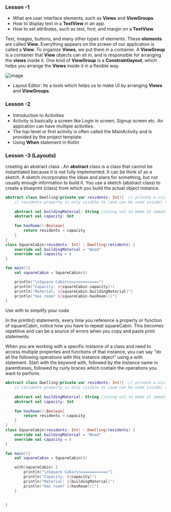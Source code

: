 ### Lesson -1
* What are user interface elements, such as **Views** and **ViewGroups**.
* How to display text in a **TextView** in an app.
* How to set attributes, such as text, font, and margin on a **TextView**.

Text, images, buttons, and many other types of elements. These **elements** are called **View**. Everything appears on the screen of our application is called a **View**.
To organize **Views**, we put them in a container. A **ViewGroup** is a container that **View** objects can sit in, and is responsible for arranging the **views** inside it.
One kind of **ViewGroup** is a **Constraintlayout**, which helps you arrange the **Views** inside it in a flexible way.

![image](https://user-images.githubusercontent.com/32765126/139840923-62f5bd91-86be-49d1-864f-db3e7c68a06e.png)

* Layout Editor: Its a tools which helps us to make UI by arranging **Views** and **ViewGroups**.


### Lesson -2
* Introduction to Activities
* Activity is basically a screen like Login in screen, Signup screen etc. An appication can have multiple activities.
* The top-level or first activity is often called the MainActivity and is provided by the project template.
* Using **When** statement in Kotlin


### Lesson -3 (Layouts)
creating an abstract class : An **abstract** class is a class that cannot be instantiated because it is not fully implemented. It can be think of as a sketch. A sketch incorporates the ideas and plans for something, but not usually enough information to build it. You use a sketch (abstract class) to create a blueprint (class) from which you build the actual object instance.

```kotlin
abstract class Dwelling(private var residents: Int){  // private a visibility modifier,
    // residents property is only visible to (and can be used inside) this class.
    
    abstract val buildingMaterial: String //using val to make it immutable
    abstract val capacity: Int
    
    fun hasRoom():Boolean{
        return residents < capacity
    }
}
class SquareCabin(residents: Int) : Dwelling(residents) {
    override val buildingMaterial = "Wood"
    override val capacity = 6
}

fun main(){
    val squareCabin = SquareCabin(6)

    println("\nSquare Cabin\n============")
    println("Capacity: ${squareCabin.capacity}")
    println("Material: ${squareCabin.buildingMaterial}")
    println("Has room? ${squareCabin.hasRoom()}") 
}
```

Use with to simplify your code

In the println() statements, every time you reference a property or function of squareCabin, notice how you have to repeat squareCabin. This becomes repetitive and can be a source of errors when you copy and paste print statements.

When you are working with a specific instance of a class and need to access multiple properties and functions of that instance, you can say "do all the following operations with this instance object" using a with statement. Start with the keyword with, followed by the instance name in parentheses, followed by curly braces which contain the operations you want to perform.

```kotlin
abstract class Dwelling(private var residents: Int){  // private a visibility modifier,
    // residents property is only visible to (and can be used inside) this class.
    
    abstract val buildingMaterial: String //using val to make it immutable
    abstract val capacity: Int
    
    fun hasRoom():Boolean{
        return residents < capacity
    }
}
class SquareCabin(residents: Int) : Dwelling(residents) {
    override val buildingMaterial = "Wood"
    override val capacity = 6
}

fun main(){
    val squareCabin = SquareCabin(6)

    with(squareCabin) {
        println("\nSquare Cabin\n============")
        println("Capacity: ${capacity}")
        println("Material: ${buildingMaterial}")
        println("Has room? ${hasRoom()}")
    }
   
   
}
```

